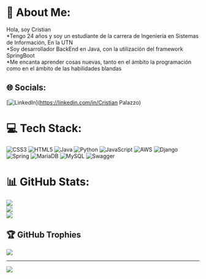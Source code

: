 # 💫 About Me:
Hola, soy Cristian<br>*Tengo 24 años y soy un estudiante de la carrera de Ingeniería en Sistemas de Información, En la UTN<br>*Soy desarrollador BackEnd en Java, con la utilización del framework SpringBoot <br>*Me encanta aprender cosas nuevas, tanto en el ámbito la programación como en el ámbito de las habilidades blandas <br>


## 🌐 Socials:
[![LinkedIn](https://img.shields.io/badge/LinkedIn-%230077B5.svg?logo=linkedin&logoColor=white)](https://linkedin.com/in/Cristian Palazzo) 

# 💻 Tech Stack:
![CSS3](https://img.shields.io/badge/css3-%231572B6.svg?style=for-the-badge&logo=css3&logoColor=white) ![HTML5](https://img.shields.io/badge/html5-%23E34F26.svg?style=for-the-badge&logo=html5&logoColor=white) ![Java](https://img.shields.io/badge/java-%23ED8B00.svg?style=for-the-badge&logo=openjdk&logoColor=white) ![Python](https://img.shields.io/badge/python-3670A0?style=for-the-badge&logo=python&logoColor=ffdd54) ![JavaScript](https://img.shields.io/badge/javascript-%23323330.svg?style=for-the-badge&logo=javascript&logoColor=%23F7DF1E) ![AWS](https://img.shields.io/badge/AWS-%23FF9900.svg?style=for-the-badge&logo=amazon-aws&logoColor=white) ![Django](https://img.shields.io/badge/django-%23092E20.svg?style=for-the-badge&logo=django&logoColor=white) ![Spring](https://img.shields.io/badge/spring-%236DB33F.svg?style=for-the-badge&logo=spring&logoColor=white) ![MariaDB](https://img.shields.io/badge/MariaDB-003545?style=for-the-badge&logo=mariadb&logoColor=white) ![MySQL](https://img.shields.io/badge/mysql-%2300000f.svg?style=for-the-badge&logo=mysql&logoColor=white) ![Swagger](https://img.shields.io/badge/-Swagger-%23Clojure?style=for-the-badge&logo=swagger&logoColor=white)
# 📊 GitHub Stats:
![](https://github-readme-stats.vercel.app/api?username=CristianPalazzo&theme=dark&hide_border=false&include_all_commits=false&count_private=false)<br/>
![](https://github-readme-streak-stats.herokuapp.com/?user=CristianPalazzo&theme=dark&hide_border=false)<br/>
![](https://github-readme-stats.vercel.app/api/top-langs/?username=CristianPalazzo&theme=dark&hide_border=false&include_all_commits=false&count_private=false&layout=compact)

## 🏆 GitHub Trophies
![](https://github-profile-trophy.vercel.app/?username=CristianPalazzo&theme=gruvbox&no-frame=false&no-bg=true&margin-w=4)

---
[![](https://visitcount.itsvg.in/api?id=CristianPalazzo&icon=0&color=8)](https://visitcount.itsvg.in)

<!-- Proudly created with GPRM ( https://gprm.itsvg.in ) -->
